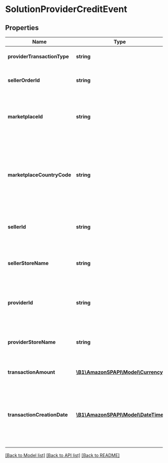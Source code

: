 # SolutionProviderCreditEvent

## Properties
Name | Type | Description | Notes
------------ | ------------- | ------------- | -------------
**providerTransactionType** | **string** | The transaction type. | [optional] 
**sellerOrderId** | **string** | A seller-defined identifier for an order. | [optional] 
**marketplaceId** | **string** | The identifier of the marketplace where the order was placed. | [optional] 
**marketplaceCountryCode** | **string** | The two-letter country code of the country associated with the marketplace where the order was placed. | [optional] 
**sellerId** | **string** | The Amazon-defined identifier of the seller. | [optional] 
**sellerStoreName** | **string** | The store name where the payment event occurred. | [optional] 
**providerId** | **string** | The Amazon-defined identifier of the solution provider. | [optional] 
**providerStoreName** | **string** | The store name where the payment event occurred. | [optional] 
**transactionAmount** | [**\B1\AmazonSPAPI\Model\Currency**](Currency.md) | The amount of the credit. | [optional] 
**transactionCreationDate** | [**\B1\AmazonSPAPI\Model\\DateTime**](\DateTime.md) | The date and time that the credit transaction was created, in ISO 8601 date time format. | [optional] 

[[Back to Model list]](../README.md#documentation-for-models) [[Back to API list]](../README.md#documentation-for-api-endpoints) [[Back to README]](../README.md)


